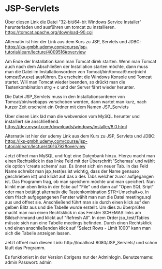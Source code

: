 # JSP-Servlets

Über diesen Link die Datei "32-bit/64-bit Windows Service Installer" herunterladen und ausführen um tomcat zu installieren.
https://tomcat.apache.org/download-90.cgi

Alternativ ist hier der Link aus dem Kurs zu JSP, Servlets und JDBC:
https://iks-gmbh.udemy.com/course/jsp-tutorial/learn/lecture/4009516#overview

Am Ende der Installation kann man Tomcat direk starten. Wenn man Tomcat auch nach dem Abschließen der Installation starten möchte, dann muss man die Datei im Installationsordner von Tomcat/bin/tomcat9.exe(nicht tomcat9w.exe) ausführen.
Es erscheint die Windows Konsole und Tomcat startet. Will man Tomcat wieder beenden, so drückt man die Tastenkombination strg + c und der Server fährt wieder herunter.

Die Datei JSP_Servlets muss in den Installationsordener von Tomcat/bin/webapps verschoben werden, dann wartet man kurz, nach kurzer Zeit erscheint ein Ordner mit dem Namen JSP_Servlets

Über diesen Link läd man die webversion vom MySQL herunter und installiert sie anschließend.
https://dev.mysql.com/downloads/windows/installer/8.0.html

Alternativ ist hier der udemy Link aus dem Kurs zu JSP, Servlets und JDBC:
https://iks-gmbh.udemy.com/course/jsp-tutorial/learn/lecture/4616792#overview

Jetzt öffnet man MySQL und fügt eine Datenbank hinzu. Hierzu macht man einen Rechtsklick in das linke Feld mit der Überschrift 'Schemas' und wählt die option 'create schema' aus. Es önnet sich ein neuer Tab. In das Feld Name schreibt man jsp_test(es ist wichtig, dass der Name genauso geschrieben ist) und klickt auf das x des Tabs welcher zuvor aufgegangen ist. Das Programm frag, ob man speichern möchte und man speichert.
Nun klinkt man oben links in der Ecke auf "File" und dann auf "Open SQL Sript" oder man betätigt alternativ die Tastenkombination STR+Umschalt+o. In dem frisch aufgegangenen Fenster wählt man nun die Datei meetings.sql aus und öffnet sie. Anschließend führt man sie durch einen klick auf den gelben Blitz aus und die Tabelle wurde erstellt.
Um dies zu überprüfen macht man nun einen Rechtsklick in das Fenster SCHEMAS links am Bildschirmrand und klickt auf "Refresh All". In dem Order jsp_test/Tables müsste sich nun eine Tabelle meetings befinden. Durch einen Rechtsklick und einen anschließenden klick auf "Select Rows - Limit 1000" kann man sich die Tabelle anzeigen lassen.

Jetzt öffnet man diesen Link:
http://localhost:8080/JSP_Servlets/
und schon läuft das Programm.


Es funktioniert in der Version übrigens nur der Adminlogin.
Benutzername: admin
Passwort: admin
